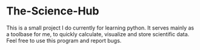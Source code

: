 # The-Science-Hub
This is a small project I do currently for learning python. It serves mainly as a toolbase for me, to quickly calculate, visualize and store scientific data. Feel free to use this program and report bugs.
